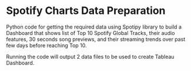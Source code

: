 # Spotify Charts Data Preparation

Python code for getting the required data using Spotipy library to build a Dashboard that shows list of Top 10 Spotify Global Tracks, their audio features, 30 seconds song previews, and their streaming trends over past few days before reaching Top 10.

Running the code will output 2 data files to be used to create Tableau Dashboard. 
